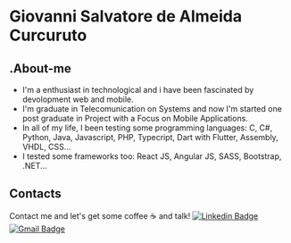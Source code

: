 # Giovanni Salvatore de Almeida Curcuruto

## .About-me

- I'm  a enthusiast in technological and i have been fascinated by devolopment web and mobile.
- I'm graduate in Telecomunication on Systems and now I'm started one post graduate in Project with a Focus on Mobile Applications.
- In all of my life, I been testing some programming languages: C, C#, Python, Java, Javascript, PHP, Typecript, Dart with Flutter, Assembly, VHDL, CSS...
- I tested some frameworks too: React JS, Angular JS, SASS, Bootstrap, .NET...

## Contacts

Contact me and let's get some coffee ☕ and talk! 
[![Linkedin Badge](https://img.shields.io/badge/-Giovanni-blue?style=flat-square&logo=Linkedin&logoColor=white&link=https://www.linkedin.com/in/giovanni-curcuruto-b6689596/)](https://www.linkedin.com/in/giovanni-curcuruto-b6689596/)
[![Gmail Badge](https://img.shields.io/badge/-ggcurcuruto@gmail.com-d14836?style=flat-square&logo=Gmail&logoColor=white&link=mailto:ggcurcuruto@gmail.com)](mailto:ggcurcuruto@gmail.com)
